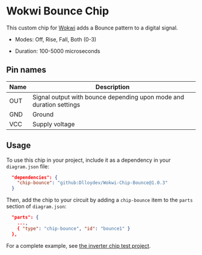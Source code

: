 # Wokwi Bounce Chip

This custom chip for [Wokwi](https://wokwi.com/) adds a Bounce pattern to a digital signal.

- Modes: Off, Rise, Fall, Both (0-3)

- Duration: 100-5000 microseconds

## Pin names

| Name | Description                                                  |
| ---- | ------------------------------------------------------------ |
| OUT  | Signal output with bounce depending upon mode and duration settings |
| GND  | Ground                                                       |
| VCC  | Supply voltage                                               |

## Usage

To use this chip in your project, include it as a dependency in your `diagram.json` file:

```json
  "dependencies": {
    "chip-bounce": "github:Dlloydev/Wokwi-Chip-Bounce@1.0.3"
  }
```

Then, add the chip to your circuit by adding a `chip-bounce` item to the `parts` section of `diagram.json`:

```json
  "parts": {
    ...,
    { "type": "chip-bounce", "id": "bounce1" }
  },
```

For a complete example, see [the inverter chip test project](https://wokwi.com/projects/350946636543820370).

